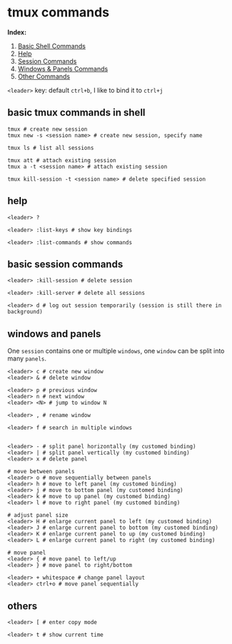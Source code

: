 tmux commands
===============

**Index:**

1. [Basic Shell Commands](#tmux_shell_commands)
1. [Help](#tmux_help)
1. [Session Commands](#tmux_session_commands)
1. [Windows & Panels Commands](#tmux_windows_panels_commands)
1. [Other Commands](#tmux_other_commands)

`<leader>` key: default `ctrl+b`, I like to bind it to `ctrl+j`

<a name="tmux_shell_commands"></a>
## basic tmux commands in shell
```shell
tmux # create new session
tmux new -s <session name> # create new session, specify name

tmux ls # list all sessions

tmux att # attach existing session
tmux a -t <session name> # attach existing session

tmux kill-session -t <session name> # delete specified session
```

<a name="tmux_help"></a>
## help
```shell
<leader> ?

<leader> :list-keys # show key bindings

<leader> :list-commands # show commands
```

<a name="tmux_session_commands"></a>
## basic session commands
```shell
<leader> :kill-session # delete session

<leader> :kill-server # delete all sessions

<leader> d # log out session temporarily (session is still there in background)
```

<a name="tmux_windows_panels_commands"></a>
## windows and panels
One `session` contains one or multiple `windows`, one `window` can be split
into many `panels`.

```shell
<leader> c # create new window
<leader> & # delete window

<leader> p # previous window
<leader> n # next window
<leader> <N> # jump to window N

<leader> , # rename window

<leader> f # search in multiple windows


<leader> - # split panel horizontally (my customed binding)
<leader> | # split panel vertically (my customed binding)
<leader> x # delete panel

# move between panels
<leader> o # move sequentially between panels
<leader> h # move to left panel (my customed binding)
<leader> j # move to bottom panel (my customed binding)
<leader> k # move to up panel (my customed binding)
<leader> l # move to right panel (my customed binding)

# adjust panel size
<leader> H # enlarge current panel to left (my customed binding)
<leader> J # enlarge current panel to bottom (my customed binding)
<leader> K # enlarge current panel to up (my customed binding)
<leader> L # enlarge current panel to right (my customed binding)

# move panel
<leader> { # move panel to left/up
<leader> } # move panel to right/bottom

<leader> + whitespace # change panel layout
<leader> ctrl+o # move panel sequentially
```

<a name="tmux_other_commands"></a>
## others
```shell
<leader> [ # enter copy mode

<leader> t # show current time
```
